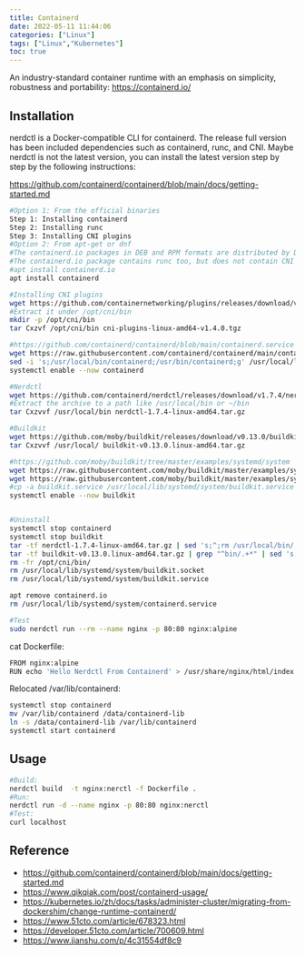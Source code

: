 ```yaml
---
title: Containerd
date: 2022-05-11 11:44:06
categories: ["Linux"]
tags: ["Linux","Kubernetes"]
toc: true
---
```


An industry-standard container runtime with an emphasis on simplicity, robustness and portability: https://containerd.io/

<!-- more -->

## Installation

nerdctl is a Docker-compatible CLI for containerd. The release full version has been included dependencies such as containerd, runc, and CNI.
Maybe nerdctl is not the latest version, you can install the latest version step by step by the following instructions:

https://github.com/containerd/containerd/blob/main/docs/getting-started.md

```bash
#Option 1: From the official binaries
Step 1: Installing containerd
Step 2: Installing runc
Step 3: Installing CNI plugins
#Option 2: From apt-get or dnf
#The containerd.io packages in DEB and RPM formats are distributed by Docker (not by the containerd project). See the Docker documentation for how to set up apt-get or dnf to install containerd.io packages:
#The containerd.io package contains runc too, but does not contain CNI plugins.
#apt install containerd.io
apt install containerd

#Installing CNI plugins
wget https://github.com/containernetworking/plugins/releases/download/v1.4.0/cni-plugins-linux-amd64-v1.4.0.tgz
#Extract it under /opt/cni/bin
mkdir -p /opt/cni/bin
tar Cxzvf /opt/cni/bin cni-plugins-linux-amd64-v1.4.0.tgz

#https://github.com/containerd/containerd/blob/main/containerd.service
wget https://raw.githubusercontent.com/containerd/containerd/main/containerd.service -P /usr/local/lib/systemd/system/
sed -i 's;/usr/local/bin/containerd;/usr/bin/containerd;g' /usr/local/lib/systemd/system/containerd.service
systemctl enable --now containerd

#Nerdctl
wget https://github.com/containerd/nerdctl/releases/download/v1.7.4/nerdctl-1.7.4-linux-amd64.tar.gz
#Extract the archive to a path like /usr/local/bin or ~/bin
tar Cxzvvf /usr/local/bin nerdctl-1.7.4-linux-amd64.tar.gz

#Buildkit
wget https://github.com/moby/buildkit/releases/download/v0.13.0/buildkit-v0.13.0.linux-amd64.tar.gz
tar Cxzvvf /usr/local/ buildkit-v0.13.0.linux-amd64.tar.gz

#https://github.com/moby/buildkit/tree/master/examples/systemd/system
wget https://raw.githubusercontent.com/moby/buildkit/master/examples/systemd/system/buildkit.service -P /usr/local/lib/systemd/system/
wget https://raw.githubusercontent.com/moby/buildkit/master/examples/systemd/system/buildkit.socket -P /usr/local/lib/systemd/system/ 
#cp -a buildkit.service /usr/local/lib/systemd/system/buildkit.service
systemctl enable --now buildkit


#Uninstall
systemctl stop containerd
systemctl stop buildkit
tar -tf nerdctl-1.7.4-linux-amd64.tar.gz | sed 's;^;rm /usr/local/bin/;' | sh +x
tar -tf buildkit-v0.13.0.linux-amd64.tar.gz | grep "^bin/.+*" | sed 's;^;rm /usr/local/;' | sh +x
rm -fr /opt/cni/bin/
rm /usr/local/lib/systemd/system/buildkit.socket
rm /usr/local/lib/systemd/system/buildkit.service

apt remove containerd.io
rm /usr/local/lib/systemd/system/containerd.service

#Test
sudo nerdctl run --rm --name nginx -p 80:80 nginx:alpine
```

cat Dockerfile:

```bash
FROM nginx:alpine
RUN echo 'Hello Nerdctl From Containerd' > /usr/share/nginx/html/index.html
```

Relocated /var/lib/containerd:

```bash
systemctl stop containerd
mv /var/lib/containerd /data/containerd-lib
ln -s /data/containerd-lib /var/lib/containerd
systemctl start containerd
```

## Usage

```bash
#Build:
nerdctl build  -t nginx:nerctl -f Dockerfile .
#Run:
nerdctl run -d --name nginx -p 80:80 nginx:nerctl
#Test:
curl localhost
```

## Reference 

- https://github.com/containerd/containerd/blob/main/docs/getting-started.md
- https://www.qikqiak.com/post/containerd-usage/
- https://kubernetes.io/zh/docs/tasks/administer-cluster/migrating-from-dockershim/change-runtime-containerd/
- https://www.51cto.com/article/678323.html
- https://developer.51cto.com/article/700609.html
- https://www.jianshu.com/p/4c31554df8c9



